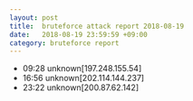 ```yaml
---
layout: post
title:  bruteforce attack report 2018-08-19
date:   2018-08-19 23:59:59 +09:00
category: bruteforce report
---
```


* 09:28 unknown[197.248.155.54]
* 16:56 unknown[202.114.144.237]
* 23:22 unknown[200.87.62.142]
